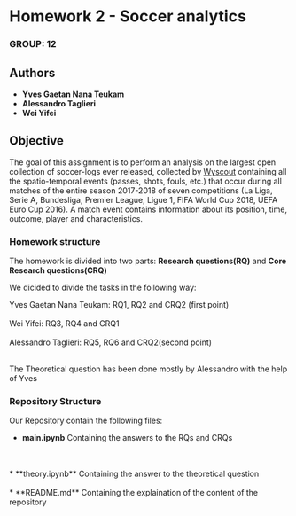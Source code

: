 

# Homework 2 - Soccer analytics
### GROUP: 12
## Authors
* **Yves Gaetan Nana Teukam**
* **Alessandro Taglieri**
* **Wei Yifei**

## Objective
The goal of this assignment is to perform an analysis on the largest open collection of soccer-logs ever released, collected by [Wyscout](https://wyscout.com/) containing all the spatio-temporal events (passes, shots, fouls, etc.) that occur during all matches of the entire season 2017-2018 of seven competitions (La Liga, Serie A, Bundesliga, Premier League, Ligue 1, FIFA World Cup 2018, UEFA Euro Cup 2016). A match event contains information about its position, time, outcome, player and characteristics.


### Homework structure

The homework is divided into two parts: **Research questions(RQ)** and **Core Research questions(CRQ)**

We dicided to divide the tasks in the following way:

Yves Gaetan Nana Teukam: RQ1, RQ2 and CRQ2 (first point) 
</br>
</br>
Wei Yifei: RQ3, RQ4 and CRQ1 
</br>
</br>
Alessandro Taglieri: RQ5, RQ6 and CRQ2(second point) 
</br>
</br>

The Theoretical question has been done mostly by Alessandro with the help of Yves </br>


### Repository Structure

Our Repository contain the following files:

* **main.ipynb**
Containing the answers to the RQs and CRQs 
</br>
</br>
* **theory.ipynb** 
Containing the answer to the theoretical question
</br>
</br>
* **README.md**
Containing the explaination of the content of the repository


